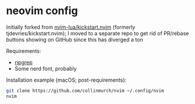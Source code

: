 # neovim config

Initially forked from [nvim-lua/kickstart.nvim](https://github.com/nvim-lua/kickstart.nvim) (formerly tjdevries/kickstart.nvim); I moved to a separate repo to get rid of PR/rebase buttons showing on GitHub since this has diverged a ton

Requirements:

- [ripgrep](https://github.com/BurntSushi/ripgrep)
- Some nerd font, probably


Installation example (macOS; post-requirements):


```bash
git clone https://github.com/collinmurch/nvim ~/.config/nvim
nvim
```
